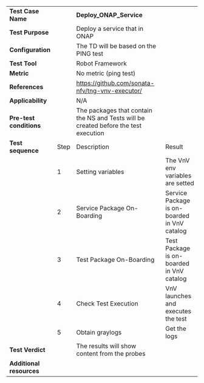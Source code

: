 |||||
| :--- | :--- | :--- | :--- |
| __Test Case Name__ | | __Deploy_ONAP_Service__ | |
| __Test Purpose__ | | Deploy a service that in ONAP| |
| __Configuration__ | | The TD will be based on the PING test| |
| __Test Tool__ | | Robot Framework| |
| __Metric__ | | No metric (ping test)| |
| __References__ | | https://github.com/sonata-nfv/tng-vnv-executor/ | |
| __Applicability__ | | N/A |
| __Pre-test conditions__ | | The packages that contain the NS and Tests will be created before the test execution| |
| __Test sequence__ | Step | Description | Result |
| | 1 | Setting variables | The VnV env variables are setted|
| | 2 | Service Package On-Boarding | Service Package is on-boarded in VnV catalog|
| | 3 | Test Package On-Boarding | Test Package is on-boarded in VnV catalog|
| | 4 | Check Test Execution | VnV launches and executes the test |
| | 5 | Obtain graylogs | Get the logs|  
| __Test Verdict__ | | The results will show content from the probes | |
| __Additional resources__ | | | |
